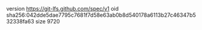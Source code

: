 version https://git-lfs.github.com/spec/v1
oid sha256:042dde5dae7795c7681f7d58e63ab0b8d540178a6113b27c46347b532338fa63
size 9720
